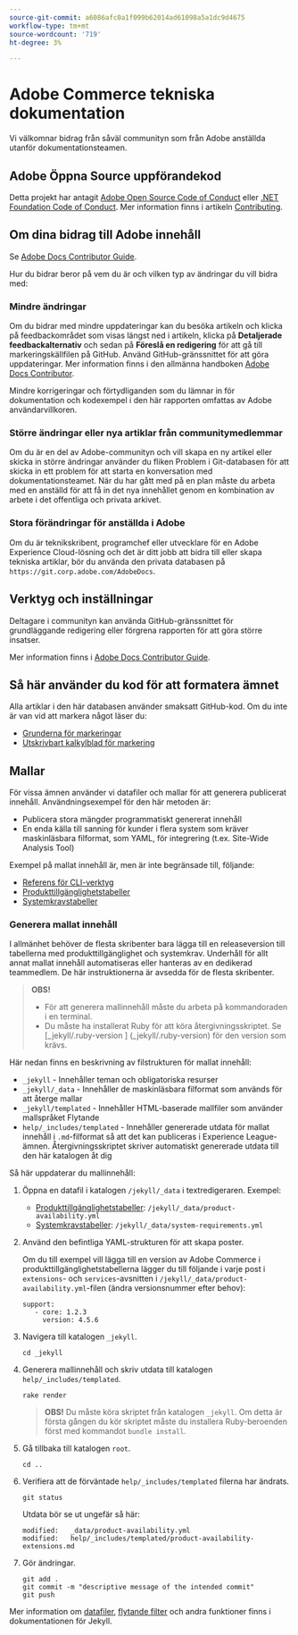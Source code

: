 ```yaml
---
source-git-commit: a6086afc0a1f099b62014ad61098a5a1dc9d4675
workflow-type: tm+mt
source-wordcount: '719'
ht-degree: 3%

---
```

# Adobe Commerce tekniska dokumentation

Vi välkomnar bidrag från såväl communityn som från Adobe anställda utanför dokumentationsteamen.

## Adobe Öppna Source uppförandekod

Detta projekt har antagit [Adobe Open Source Code of Conduct](code-of-conduct.md) eller [.NET Foundation Code of Conduct](https://dotnetfoundation.org/code-of-conduct). Mer information finns i artikeln [Contributing](contributing.md).

## Om dina bidrag till Adobe innehåll

Se [Adobe Docs Contributor Guide](https://experienceleague.adobe.com/docs/contributor/contributor-guide/introduction.html).

Hur du bidrar beror på vem du är och vilken typ av ändringar du vill bidra med:

### Mindre ändringar

Om du bidrar med mindre uppdateringar kan du besöka artikeln och klicka på feedbackområdet som visas längst ned i artikeln, klicka på **Detaljerade feedbackalternativ** och sedan på **Föreslå en redigering** för att gå till markeringskällfilen på GitHub. Använd GitHub-gränssnittet för att göra uppdateringar. Mer information finns i den allmänna handboken [Adobe Docs Contributor](https://experienceleague.adobe.com/docs/contributor/contributor-guide/introduction.html).

Mindre korrigeringar och förtydliganden som du lämnar in för dokumentation och kodexempel i den här rapporten omfattas av Adobe användarvillkoren.

### Större ändringar eller nya artiklar från communitymedlemmar

Om du är en del av Adobe-communityn och vill skapa en ny artikel eller skicka in större ändringar använder du fliken Problem i Git-databasen för att skicka in ett problem för att starta en konversation med dokumentationsteamet. När du har gått med på en plan måste du arbeta med en anställd för att få in det nya innehållet genom en kombination av arbete i det offentliga och privata arkivet.

<!--
If you submit a pull request with significant changes to documentation and code examples, you'll see a message in the pull request asking you to submit an online contribution license agreement (CLA). We need you to complete the online form before we can review your pull request.
-->

### Stora förändringar för anställda i Adobe

Om du är teknikskribent, programchef eller utvecklare för en Adobe Experience Cloud-lösning och det är ditt jobb att bidra till eller skapa tekniska artiklar, bör du använda den privata databasen på `https://git.corp.adobe.com/AdobeDocs`.

<!--Employees from other parts of the Adobe world should use the public repo for minor updates.-->

## Verktyg och inställningar

Deltagare i communityn kan använda GitHub-gränssnittet för grundläggande redigering eller förgrena rapporten för att göra större insatser.

Mer information finns i [Adobe Docs Contributor Guide](https://experienceleague.adobe.com/docs/contributor/contributor-guide/introduction.html).

## Så här använder du kod för att formatera ämnet

Alla artiklar i den här databasen använder smaksatt GitHub-kod. Om du inte är van vid att markera något läser du:

* [Grunderna för markeringar](https://help.github.com/articles/getting-started-with-writing-and-formatting-on-github/)
* [Utskrivbart kalkylblad för markering](https://guides.github.com/pdfs/markdown-cheatsheet-online.pdf)

## Mallar

För vissa ämnen använder vi datafiler och mallar för att generera publicerat innehåll. Användningsexempel för den här metoden är:

* Publicera stora mängder programmatiskt genererat innehåll
* En enda källa till sanning för kunder i flera system som kräver maskinläsbara filformat, som YAML, för integrering (t.ex. Site-Wide Analysis Tool)

Exempel på mallat innehåll är, men är inte begränsade till, följande:

* [Referens för CLI-verktyg](https://experienceleague.adobe.com/docs/commerce-operations/reference/commerce-on-premises.html)
* [Produkttillgänglighetstabeller](https://experienceleague.adobe.com/docs/commerce-operations/release/product-availability.html)
* [Systemkravstabeller](https://experienceleague.adobe.com/docs/commerce-operations/installation-guide/system-requirements.html)

### Generera mallat innehåll

I allmänhet behöver de flesta skribenter bara lägga till en releaseversion till tabellerna med produkttillgänglighet och systemkrav. Underhåll för allt annat mallat innehåll automatiseras eller hanteras av en dedikerad teammedlem. De här instruktionerna är avsedda för de flesta skribenter.

>**OBS!**
>
>* För att generera mallinnehåll måste du arbeta på kommandoraden i en terminal.
>* Du måste ha installerat Ruby för att köra återgivningsskriptet. Se [_jekyll/.ruby-version ] (_jekyll/.ruby-version) för den version som krävs.

Här nedan finns en beskrivning av filstrukturen för mallat innehåll:

* `_jekyll` - Innehåller teman och obligatoriska resurser
* `_jekyll/_data` - Innehåller de maskinläsbara filformat som används för att återge mallar
* `_jekyll/templated` - Innehåller HTML-baserade mallfiler som använder mallspråket Flytande
* `help/_includes/templated` - Innehåller genererade utdata för mallat innehåll i `.md`-filformat så att det kan publiceras i Experience League-ämnen. Återgivningsskriptet skriver automatiskt genererade utdata till den här katalogen åt dig

Så här uppdaterar du mallinnehåll:

1. Öppna en datafil i katalogen `/jekyll/_data` i textredigeraren. Exempel:

   * [Produkttillgänglighetstabeller](https://experienceleague.adobe.com/docs/commerce-operations/release/product-availability.html): `/jekyll/_data/product-availability.yml`
   * [Systemkravstabeller](https://experienceleague.adobe.com/docs/commerce-operations/installation-guide/system-requirements.html): `/jekyll/_data/system-requirements.yml`

1. Använd den befintliga YAML-strukturen för att skapa poster.

   Om du till exempel vill lägga till en version av Adobe Commerce i produkttillgänglighetstabellerna lägger du till följande i varje post i `extensions`- och `services`-avsnitten i `/jekyll/_data/product-availability.yml`-filen (ändra versionsnummer efter behov):

   ```
   support:
      - core: 1.2.3
        version: 4.5.6
   ```

1. Navigera till katalogen `_jekyll`.

   ```
   cd _jekyll
   ```

1. Generera mallinnehåll och skriv utdata till katalogen `help/_includes/templated`.

   ```
   rake render
   ```

   >**OBS!** Du måste köra skriptet från katalogen `_jekyll`. Om detta är första gången du kör skriptet måste du installera Ruby-beroenden först med kommandot `bundle install`.

1. Gå tillbaka till katalogen `root`.

   ```
   cd ..
   ```

1. Verifiera att de förväntade `help/_includes/templated` filerna har ändrats.

   ```
   git status
   ```

   Utdata bör se ut ungefär så här:

   ```
   modified:   _data/product-availability.yml
   modified:   help/_includes/templated/product-availability-extensions.md
   ```

1. Gör ändringar.

   ```
   git add .
   git commit -m "descriptive message of the intended commit"
   git push
   ```

Mer information om [datafiler](https://jekyllrb.com/docs/datafiles), [flytande filter](https://jekyllrb.com/docs/liquid/filters/) och andra funktioner finns i dokumentationen för Jekyll.
